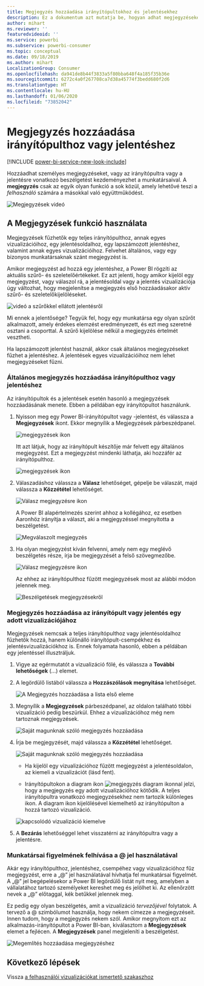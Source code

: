 ```yaml
---
title: Megjegyzés hozzáadása irányítópultokhoz és jelentésekhez
description: Ez a dokumentum azt mutatja be, hogyan adhat megjegyzéseket az irányítópultokhoz, jelentésekhez vagy vizualizációkhoz, és hogyan folytathat beszélgetéseket a közreműködőkkel a megjegyzéseken keresztül.
author: mihart
ms.reviewer: ''
featuredvideoid: ''
ms.service: powerbi
ms.subservice: powerbi-consumer
ms.topic: conceptual
ms.date: 09/18/2019
ms.author: mihart
LocalizationGroup: Consumer
ms.openlocfilehash: da941de8b44f3833a5f80bba648f4a185f35b36e
ms.sourcegitcommit: 6272c4a0f267708ca7d38a45774f3bedd680f2d6
ms.translationtype: HT
ms.contentlocale: hu-HU
ms.lasthandoff: 01/06/2020
ms.locfileid: "73852042"
---
```

# <a name="add-comments-to-a-dashboard-or-report"></a>Megjegyzés hozzáadása irányítópulthoz vagy jelentéshez

[!INCLUDE [power-bi-service-new-look-include](../includes/power-bi-service-new-look-include.md)]

Hozzáadhat személyes megjegyzéseket, vagy az irányítópultra vagy a jelentésre vonatkozó beszélgetést kezdeményezhet a munkatársaival. A **megjegyzés** csak az egyik olyan funkció a sok közül, amely lehetővé teszi a *felhasználó* számára a másokkal való együttműködést. 

![Megjegyzések videó](media/end-user-comment/comment.gif)

## <a name="how-to-use-the-comments-feature"></a>A Megjegyzések funkció használata
Megjegyzések fűzhetők egy teljes irányítópulthoz, annak egyes vizualizációihoz, egy jelentésoldalhoz, egy lapszámozott jelentéshez, valamint annak egyes vizualizációihoz. Felvehet általános, vagy egy bizonyos munkatársaknak szánt megjegyzést is.  

Amikor megjegyzést ad hozzá egy jelentéshez, a Power BI rögzíti az aktuális szűrő- és szeletelőértékeket. Ez azt jelenti, hogy amikor kijelöl egy megjegyzést, vagy válaszol rá, a jelentésoldal vagy a jelentés vizualizációja úgy változhat, hogy megjelenítse a megjegyzés első hozzáadásakor aktív szűrő- és szeletelőkijelöléseket.  

![videó a szűrőkkel ellátott jelentésről](media/end-user-comment/power-bi-comment.gif)

Mi ennek a jelentősége? Tegyük fel, hogy egy munkatársa egy olyan szűrőt alkalmazott, amely érdekes elemzést eredményezett, és ezt meg szeretné osztani a csoporttal. A szűrő kijelölése nélkül a megjegyzés értelmét vesztheti.

Ha lapszámozott jelentést használ, akkor csak általános megjegyzéseket fűzhet a jelentéshez.  A jelentések egyes vizualizációihoz nem lehet megjegyzéseket fűzni.

### <a name="add-a-general-comment-to-a-dashboard-or-report"></a>Általános megjegyzés hozzáadása irányítópulthoz vagy jelentéshez
Az irányítópultok és a jelentések esetén hasonló a megjegyzések hozzáadásának menete.  Ebben a példában egy irányítópultot használunk. 

1. Nyisson meg egy Power BI-irányítópultot vagy -jelentést, és válassza a **Megjegyzések** ikont. Ekkor megnyílik a Megjegyzések párbeszédpanel.

    ![megjegyzések ikon](media/end-user-comment/power-bi-comment-menu.png)

    Itt azt látjuk, hogy az irányítópult készítője már felvett egy általános megjegyzést.  Ezt a megjegyzést mindenki láthatja, aki hozzáfér az irányítópulthoz.

    ![megjegyzések ikon](media/end-user-comment/power-bi-first-comments.png)

2. Válaszadáshoz válassza a **Válasz** lehetőséget, gépelje be válaszát, majd válassza a **Közzététel** lehetőséget.  

    ![Válasz megjegyzésre ikon](media/end-user-comment/power-bi-comment-reply.png)

    A Power BI alapértelmezés szerint ahhoz a kollégához, ez esetben Aaronhöz irányítja a választ, aki a megjegyzéssel megnyitotta a beszélgetést. 

    ![Megválaszolt megjegyzés](media/end-user-comment/power-bi-respond.png)

 3. Ha olyan megjegyzést kíván felvenni, amely nem egy meglévő beszélgetés része, írja be megjegyzését a felső szövegmezőbe.

    ![Válasz megjegyzésre ikon](media/end-user-comment/power-bi-new-comments.png)

    Az ehhez az irányítópulthoz fűzött megjegyzések most az alábbi módon jelennek meg.

    ![Beszélgetések megjegyzésekről](media/end-user-comment/power-bi-conversation.png)

### <a name="add-a-comment-to-a-specific-dashboard-or-report-visual"></a>Megjegyzés hozzáadása az irányítópult vagy jelentés egy adott vizualizációjához
Megjegyzések nemcsak a teljes irányítópulthoz vagy jelentésoldalhoz fűzhetők hozzá, hanem különálló irányítópult-csempékhez és jelentésvizualizációkhoz is. Ennek folyamata hasonló, ebben a példában egy jelentéssel illusztráljuk.

1. Vigye az egérmutatót a vizualizáció fölé, és válassza a **További lehetőségek** (...) elemet.    
2. A legördülő listából válassza a **Hozzászólások megnyitása** lehetőséget.

    ![A Megjegyzés hozzáadása a lista első eleme](media/end-user-comment/power-bi-report-comment.png)  

3.  Megnyílik a **Megjegyzések** párbeszédpanel, az oldalon található többi vizualizáció pedig beszürkül. Ehhez a vizualizációhoz még nem tartoznak megjegyzések. 

    ![Saját magunknak szóló megjegyzés hozzáadása](media/end-user-comment/power-bi-comment-column.png)  

4. Írja be megjegyzését, majd válassza a **Közzététel** lehetőséget.

    ![Saját magunknak szóló megjegyzés hozzáadása](media/end-user-comment/power-bi-comment-logistics.png)  

    - Ha kijelöl egy vizualizációhoz fűzött megjegyzést a jelentésoldalon, az kiemeli a vizualizációt (lásd fent).

    - Irányítópultokon a diagram ikon ![megjegyzés diagram ikonnal](media/end-user-comment/power-bi-comment-chart-icon.png) jelzi, hogy a megjegyzés egy adott vizualizációhoz kötődik. A teljes irányítópultra vonatkozó megjegyzésekhez nem tartozik különleges ikon. A diagram ikon kijelölésével kiemelhető az irányítópulton a hozzá tartozó vizualizáció.
    

    ![kapcsolódó vizualizáció kiemelve](media/end-user-comment/power-bi-highlight.png)

5. A **Bezárás** lehetőséggel lehet visszatérni az irányítópultra vagy a jelentésre.

### <a name="get-your-colleagues-attention-by-using-the--sign"></a>Munkatársai figyelmének felhívása a @ jel használatával
Akár egy irányítópulthoz, jelentéshez, csempéhez vagy vizualizációhoz fűz megjegyzést, erre a „\@” jel használatával hívhatja fel munkatársai figyelmét.  A „\@” jel begépelésekor a Power BI legördülő listát nyit meg, amelyben a vállalatához tartozó személyeket kereshet meg és jelölhet ki. Az ellenőrzött nevek a „\@” előtaggal, kék betűkkel jelennek meg. 

Ez pedig egy olyan beszélgetés, amit a vizualizáció *tervezőjével* folytatok. A tervező a @ szimbólumot használja, hogy nekem címezze a megjegyzéseit. Innen tudom, hogy a megjegyzés nekem szól. Amikor megnyitom ezt az alkalmazás-irányítópultot a Power BI-ban, kiválasztom a **Megjegyzések** elemet a fejlécen. A **Megjegyzések** panel megjeleníti a beszélgetést.

![Megemlítés hozzáadása megjegyzéshez](media/end-user-comment/power-bi-comment-convo.png)  



## <a name="next-steps"></a>Következő lépések
Vissza [a felhasználói vizualizációkat ismertető szakaszhoz](end-user-visualizations.md)    
<!--[Select a visualization to open a report](end-user-open-report.md)-->
